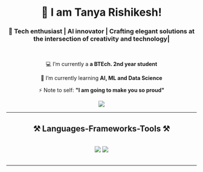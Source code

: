 <h1 align="center">
    👋 I am Tanya Rishikesh!
</h1>

<h3 align="center">🌟 Tech enthusiast | AI innovator | Crafting elegant solutions at the intersection of creativity and technology|</h3>

<br/>

<div align="center">
 
 💻 I’m currently a **a BTEch. 2nd year student**
 
 🌱 I’m currently learning **AI, ML and Data Science**

 ⚡ Note to self: **"I am going to make you so proud"**

 

 </div>
 
<div align="center"> 
  <a href="mailto:tanya.24.rishikesh@gmail.com">
    <img src="https://img.shields.io/badge/Gmail-333333?style=for-the-badge&logo=gmail&logoColor=red" />
  </a>
 
 
</div>

 <hr/>
 
<h2 align="center">⚒️ Languages-Frameworks-Tools ⚒️</h2>
<br/>
<div align="center">
    <img src="https://skillicons.dev/icons?i=react,bootstrap,mui,html,css,vscode,github,figma,tailwind,git," />
    <img src="https://skillicons.dev/icons?i=nodejs,python,javascript,express,mongodb,java,mysql,opencv" /><br>
</div>

<br/>
<hr/>
